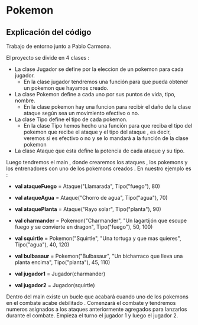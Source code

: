 # Pokemon
## Explicación del código

Trabajo de entorno junto a Pablo Carmona.  

El proyecto se divide en 4 clases :  

- La clase Jugador se define por la eleccion de un pokemon para cada jugador.
     - En la clase jugador tendremos una función para que pueda obtener un pokemon que hayamos creado.
- La clase Pokemon define a cada uno por sus puntos de vida, tipo, nombre.
     - En la clase pokemon hay una funcion para recibir el daño de la clase ataque según sea un movimiento efectivo o no. 
- La clase Tipo define el tipo de cada pokemon.
     - En la clase Tipo hemos hecho una función para que reciba el tipo del pokemon que recibe el ataque y el tipo del ataque , es decir, veremos si es efectivo o no y se lo mandará a la función de la clase pokemon
- La clase Ataque que esta define la potencia de cada ataque y su tipo.

Luego tendremos el main , donde crearemos los ataques , los pokemons y los entrenadores con uno de los pokemons creados . En nuestro ejemplo es :
- **val ataqueFuego** = Ataque("Llamarada", Tipo("fuego"), 80)    

- **val ataqueAgua** = Ataque("Chorro de agua", Tipo("agua"), 70)  

- **val ataquePlanta** = Ataque("Rayo solar", Tipo("planta"), 90)    

- **val charmander** = Pokemon("Charmander", "Un lagartijón que escupe fuego y se convierte en dragon", Tipo("fuego"), 50, 100)    

- **val squirtle** = Pokemon("Squirtle", "Una tortuga y que mas quieres", Tipo("agua"), 40, 120)    

- **val bulbasaur** = Pokemon("Bulbasaur", "Un bicharraco que lleva una planta encima", Tipo("planta"), 45, 110)    

- **val jugador1** = Jugador(charmander)    

- **val jugador2** = Jugador(squirtle)    

Dentro del main  existe un bucle que acabará cuando uno de los pokemons en el  combate acabe debilitado . Comenzará el combate y tendremos numeros asignados  a los ataques anteriormente agregados para lanzarlos durante el combate. Empieza el turno el jugador 1 y luego el jugador 2.
